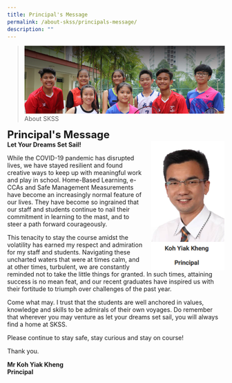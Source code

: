 ```yaml
---
title: Principal's Message
permalink: /about-skss/principals-message/
description: ""
---
```


>![](/images/About%20us.jpg)
>About SKSS

**<font size=5>Principal's Message</font>**<br>
**Let Your Dreams Set Sail!**
<img src="/images/ABOUT%20SKSS/Principal.png" style="width:170px;height:300px;margin-left:15px;" align = "right">

While the COVID-19 pandemic has disrupted lives, we have stayed resilient and found creative ways to keep up with meaningful work and play in school. Home-Based Learning, e-CCAs and Safe Management Measurements have become an increasingly normal feature of our lives. They have become so ingrained that our staff and students continue to nail their commitment in learning to the mast, and to steer a path forward courageously. 

  

This tenacity to stay the course amidst the volatility has earned my respect and admiration for my staff and students. Navigating these uncharted waters that were at times calm, and at other times, turbulent, we are constantly reminded not to take the little things for granted. In such times, attaining success is no mean feat, and our recent graduates have inspired us with their fortitude to triumph over challenges of the past year.

  

Come what may. I trust that the students are well anchored in values, knowledge and skills to be admirals of their own voyages. Do remember that wherever you may venture as let your dreams set sail, you will always find a home at SKSS.

  

Please continue to stay safe, stay curious and stay on course!

Thank you. 

  

**Mr Koh Yiak Kheng   
Principal**


